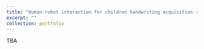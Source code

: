 ```yaml
---
title: "Human-robot interaction for children handwriting acquisition - CoWriter"
excerpt: ""
collection: portfolio
---
```


TBA

